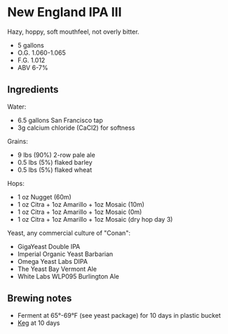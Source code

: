 # New England IPA III

Hazy, hoppy, soft mouthfeel, not overly bitter.

* 5 gallons
* O.G. 1.060-1.065
* F.G. 1.012
* ABV 6-7%

## Ingredients

Water:

* 6.5 gallons San Francisco tap
* 3g calcium chloride (CaCl2) for softness

Grains:

* 9 lbs (90%) 2-row pale ale
* 0.5 lbs (5%) flaked barley
* 0.5 lbs (5%) flaked wheat

Hops:

* 1 oz Nugget (60m)
* 1 oz Citra + 1oz Amarillo + 1oz Mosaic (10m)
* 1 oz Citra + 1oz Amarillo + 1oz Mosaic (0m)
* 1 oz Citra + 1oz Amarillo + 1oz Mosaic (dry hop day 3)

Yeast, any commercial culture of "Conan":

* GigaYeast Double IPA
* Imperial Organic Yeast Barbarian
* Omega Yeast Labs DIPA
* The Yeast Bay Vermont Ale
* White Labs WLP095 Burlington Ale

## Brewing notes

* Ferment at 65°-69°F (see yeast package) for 10 days in plastic bucket
* [Keg] at 10 days

[Keg]: ../procedures.md#keg
